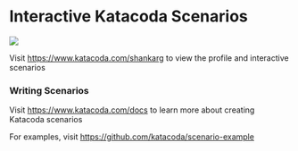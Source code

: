 # Interactive Katacoda Scenarios

[![](http://shields.katacoda.com/katacoda/shankarg/count.svg)](https://www.katacoda.com/shankarg "Get your profile on Katacoda.com")

Visit https://www.katacoda.com/shankarg to view the profile and interactive scenarios

### Writing Scenarios
Visit https://www.katacoda.com/docs to learn more about creating Katacoda scenarios

For examples, visit https://github.com/katacoda/scenario-example
